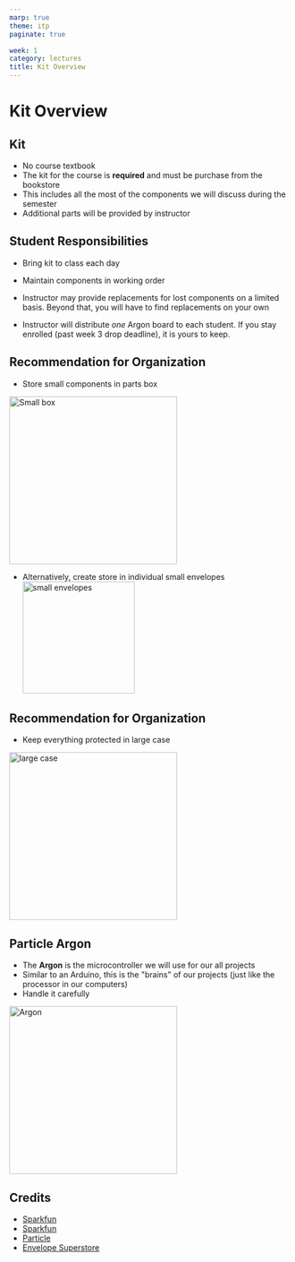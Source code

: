 ```yaml
---
marp: true
theme: itp
paginate: true

week: 1
category: lectures
title: Kit Overview
---
```



<!-- headingDivider: 2 -->

# Kit Overview



## Kit

- No course textbook
- The kit for the course is **required** and must be purchase from the bookstore
- This includes all the most of the components we will discuss during the semester
- Additional parts will be provided by instructor

## Student Responsibilities

- Bring kit to class each day

- Maintain components in working order

- Instructor may provide replacements for lost components on a limited basis. Beyond that, you will have to find replacements on your own
- Instructor will distribute *one* Argon board to each student. If you stay enrolled (past week 3 drop deadline), it is yours to keep. 

## Recommendation for Organization

- Store small components in parts box 
<img src="lecture_kit_overview.assets/13867-01a.jpg" alt="Small box" style="width:300px" />

- Alternatively, create store in individual small envelopes <img src="lecture_kit_overview.assets/md-5720202.jpg" alt="small envelopes" style="width:200px" />

## Recommendation for Organization
- Keep everything protected in large case 
<img src="lecture_kit_overview.assets/SIK_V4-01.jpg" alt="large case" style="width:300px" />

## Particle Argon

- The **Argon** is the microcontroller we will use for our all projects
- Similar to an Arduino, this is the "brains" of our projects (just like the processor in our computers)
- Handle it carefully

<img src="lecture_kit_overview.assets/Argon-Angled_750x750.jpg" alt="Argon" style="width:300px" />

## Credits

- [Sparkfun](https://www.sparkfun.com/products/13867)
- [Sparkfun](https://www.sparkfun.com/products/14265)
- [Particle](https://store.particle.io/products/argon)
- [Envelope Superstore](https://www.envelopesuperstore.com/3-coin-envelopes-24lb-brown-kraft/sku-5720202)






